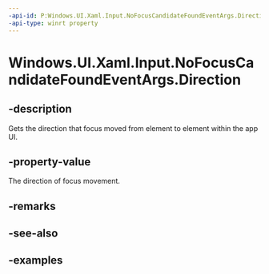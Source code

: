 ```yaml
---
-api-id: P:Windows.UI.Xaml.Input.NoFocusCandidateFoundEventArgs.Direction
-api-type: winrt property
---
```


<!-- Property syntax.
public FocusNavigationDirection Direction { get; }
-->

# Windows.UI.Xaml.Input.NoFocusCandidateFoundEventArgs.Direction

## -description
Gets the direction that focus moved from element to element within the app UI.



## -property-value
The direction of focus movement.

## -remarks

## -see-also

## -examples

